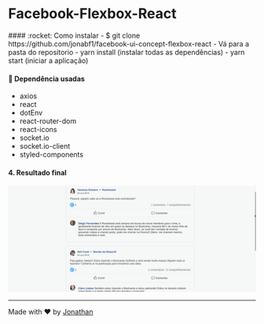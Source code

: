 <h1 style="text-align:"center";">Facebook-Flexbox-React</h1>
#### :rocket: Como instalar
- $ git clone https://github.com/jonabf1/facebook-ui-concept-flexbox-react
- Vá para a pasta do repositorio
- yarn install (instalar todas as dependências)
- yarn start (iniciar a aplicação)

#### :rocket:  Dependência usadas
- axios
- react
- dotEnv
- react-router-dom
- react-icons
- socket.io
- socket.io-client
- styled-components
    
#### 4. Resultado final

![Alt Text](src/assets/facebook.gif)

---

Made with ♥ by [Jonathan](https://www.linkedin.com/in/jonathan-barros-franco)

